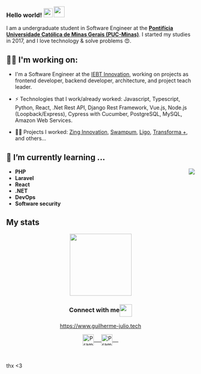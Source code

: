 ### Hello world!&nbsp;<img src="https://github.com/rajput2107/rajput2107/blob/master/Assets/Earth.gif" width="24px"> <img src="https://github.com/rajput2107/rajput2107/blob/master/Assets/Hi.gif" width="29px">
I am a undergraduate student in Software Engineer at the <a href="https://www.pucminas.br/"><b>Pontifícia Universidade Católica de Minas Gerais (PUC-Minas)</b></a>. I started my studies in 2017, and I love technology & solve problems 😍.
 <br/>
 
## :man_technologist: I'm working on: 

- I'm a Software Engineer at the [IEBT Innovation](https://iebtinovacao.com.br/), working on projects as frontend developer, backend developer, architecture, and project teach leader.
 
-  ⚡ Technologies that I work/already worked: Javascript, Typescript, Python, React, .Net Rest API, Django Rest Framework, Vue.js, Node.js (Loopback/Express), Cypress with Cucumber, PostgreSQL, MySQL, Amazon Web Services.

-  🐱‍👤 Projects I worked: [Zing Innovation](https://iebtinovacao.com.br/), [Swampum](https://swampum.com/), [Ligo](https://ligohub.com/), [Transforma +](https://www.transformamais.com.br/), and others...

## 🌱 I’m currently learning ...

<img align="right" src="https://github.com/rajput2107/rajput2107/blob/master/Assets/Developer.gif"/>

- **PHP**
- **Laravel**
- **React**
- **.NET**
- **DevOps**
- **Software security**

## My stats 

<p align="center">
  <a href="https://github.com/GuilhermeJulio/github-readme-stats">
    <img
      align="center"
      height="165"
      src="https://github-readme-stats.vercel.app/api?username=guilhermejulio&count_private=true&show_icons=true&custom_title=Github%20Status&hide=issues&theme=radical"
    />
  </a>
</p>


<div align="center">
  <h3 align="center">Connect with me<img align="center" src="https://github.com/rajput2107/rajput2107/blob/master/Assets/Handshake.gif" height="33px" /></h3> 
</div>
<p align="center"> <a href="https://www.guilherme-julio.tech" target="blank">https://www.guilherme-julio.tech</a> </p>
<p align="center">
 <a href="https://www.linkedin.com/in/guilhermejulio/" target="blank">
  <img align="center" alt="Pramod's LinkedIn" width="30px" src="https://www.vectorlogo.zone/logos/linkedin/linkedin-icon.svg" /> &nbsp; &nbsp;
 </a>
 <a href="https://www.instagram.com/gui.zip/" target="blank">
  <img align="center" alt="Pramod's Instagram" width="30px" src="https://www.vectorlogo.zone/logos/instagram/instagram-icon.svg" /> &nbsp; &nbsp;
 </a>

  
</p>

<br/>


thx <3
